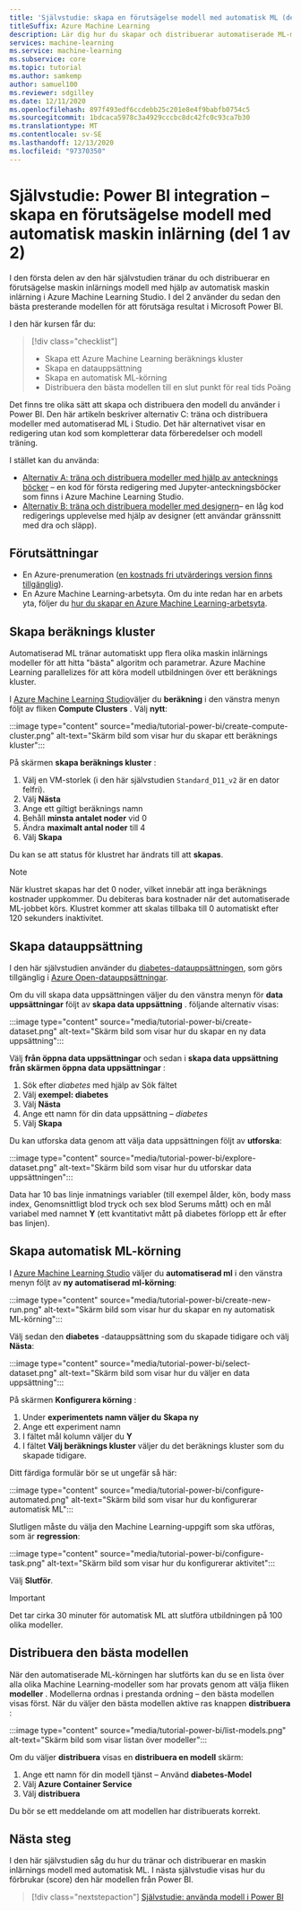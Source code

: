 ```yaml
---
title: 'Självstudie: skapa en förutsägelse modell med automatisk ML (del 1 av 2)'
titleSuffix: Azure Machine Learning
description: Lär dig hur du skapar och distribuerar automatiserade ML-modeller, så att du kan använda den bästa modellen för att förutsäga resultat i Microsoft Power BI.
services: machine-learning
ms.service: machine-learning
ms.subservice: core
ms.topic: tutorial
ms.author: samkemp
author: samuel100
ms.reviewer: sdgilley
ms.date: 12/11/2020
ms.openlocfilehash: 897f493edf6ccdebb25c201e8e4f9babfb0754c5
ms.sourcegitcommit: 1bdcaca5978c3a4929cccbc8dc42fc0c93ca7b30
ms.translationtype: MT
ms.contentlocale: sv-SE
ms.lasthandoff: 12/13/2020
ms.locfileid: "97370350"
---
```

# <a name="tutorial-power-bi-integration---create-the-predictive-model-using-automated-machine-learning-part-1-of-2"></a>Självstudie: Power BI integration – skapa en förutsägelse modell med automatisk maskin inlärning (del 1 av 2)

I den första delen av den här självstudien tränar du och distribuerar en förutsägelse maskin inlärnings modell med hjälp av automatisk maskin inlärning i Azure Machine Learning Studio.  I del 2 använder du sedan den bästa presterande modellen för att förutsäga resultat i Microsoft Power BI.

I den här kursen får du:

> [!div class="checklist"]
> * Skapa ett Azure Machine Learning beräknings kluster
> * Skapa en datauppsättning
> * Skapa en automatisk ML-körning
> * Distribuera den bästa modellen till en slut punkt för real tids Poäng


Det finns tre olika sätt att skapa och distribuera den modell du använder i Power BI.  Den här artikeln beskriver alternativ C: träna och distribuera modeller med automatiserad ML i Studio.  Det här alternativet visar en redigering utan kod som kompletterar data förberedelser och modell träning. 

I stället kan du använda:

* [Alternativ A: träna och distribuera modeller med hjälp av antecknings böcker](tutorial-power-bi-custom-model.md) – en kod för första redigering med Jupyter-anteckningsböcker som finns i Azure Machine Learning Studio.
* [Alternativ B: träna och distribuera modeller med designern](tutorial-power-bi-designer-model.md)– en låg kod redigerings upplevelse med hjälp av designer (ett användar gränssnitt med dra och släpp).

## <a name="prerequisites"></a>Förutsättningar

- En Azure-prenumeration ([en kostnads fri utvärderings version finns tillgänglig](https://aka.ms/AMLFree)). 
- En Azure Machine Learning-arbetsyta. Om du inte redan har en arbets yta, följer du [hur du skapar en Azure Machine Learning-arbetsyta](./how-to-manage-workspace.md#create-a-workspace).

## <a name="create-compute-cluster"></a>Skapa beräknings kluster

Automatiserad ML tränar automatiskt upp flera olika maskin inlärnings modeller för att hitta "bästa" algoritm och parametrar. Azure Machine Learning parallelizes för att köra modell utbildningen över ett beräknings kluster.

I [Azure Machine Learning Studio](https://ml.azure.com)väljer du **beräkning** i den vänstra menyn följt av fliken **Compute Clusters** . Välj **nytt**:

:::image type="content" source="media/tutorial-power-bi/create-compute-cluster.png" alt-text="Skärm bild som visar hur du skapar ett beräknings kluster":::

På skärmen **skapa beräknings kluster** :

1. Välj en VM-storlek (i den här självstudien `Standard_D11_v2` är en dator felfri).
1. Välj **Nästa**
1. Ange ett giltigt beräknings namn
1. Behåll **minsta antalet noder** vid 0
1. Ändra **maximalt antal noder** till 4
1. Välj **Skapa**

Du kan se att status för klustret har ändrats till att **skapas**.

>[!NOTE]
> När klustret skapas har det 0 noder, vilket innebär att inga beräknings kostnader uppkommer. Du debiteras bara kostnader när det automatiserade ML-jobbet körs. Klustret kommer att skalas tillbaka till 0 automatiskt efter 120 sekunders inaktivitet.


## <a name="create-dataset"></a>Skapa datauppsättning

I den här självstudien använder du [diabetes-datauppsättningen](https://www4.stat.ncsu.edu/~boos/var.select/diabetes.html), som görs tillgänglig i [Azure Open-datauppsättningar](https://azure.microsoft.com/services/open-datasets/).

Om du vill skapa data uppsättningen väljer du den vänstra menyn för **data uppsättningar** följt av **skapa data uppsättning** . följande alternativ visas:

:::image type="content" source="media/tutorial-power-bi/create-dataset.png" alt-text="Skärm bild som visar hur du skapar en ny data uppsättning":::

Välj **från öppna data uppsättningar** och sedan i **skapa data uppsättning från skärmen öppna data uppsättningar** :

1. Sök efter *diabetes* med hjälp av Sök fältet
1. Välj **exempel: diabetes**
1. Välj **Nästa**
1. Ange ett namn för din data uppsättning – *diabetes*
1. Välj **Skapa**

Du kan utforska data genom att välja data uppsättningen följt av **utforska**:

:::image type="content" source="media/tutorial-power-bi/explore-dataset.png" alt-text="Skärm bild som visar hur du utforskar data uppsättningen":::

Data har 10 bas linje inmatnings variabler (till exempel ålder, kön, body mass index, Genomsnittligt blod tryck och sex blod Serums mått) och en mål variabel med namnet **Y** (ett kvantitativt mått på diabetes förlopp ett år efter bas linjen).

## <a name="create-automated-ml-run"></a>Skapa automatisk ML-körning

I [Azure Machine Learning Studio](https://ml.azure.com) väljer du **automatiserad ml** i den vänstra menyn följt av **ny automatiserad ml-körning**:

:::image type="content" source="media/tutorial-power-bi/create-new-run.png" alt-text="Skärm bild som visar hur du skapar en ny automatisk ML-körning":::

Välj sedan den **diabetes** -datauppsättning som du skapade tidigare och välj **Nästa**:

:::image type="content" source="media/tutorial-power-bi/select-dataset.png" alt-text="Skärm bild som visar hur du väljer en data uppsättning":::
 
På skärmen **Konfigurera körning** :

1. Under **experimentets namn väljer du** **Skapa ny**
1. Ange ett experiment namn
1. I fältet mål kolumn väljer du **Y**
1. I fältet **Välj beräknings kluster** väljer du det beräknings kluster som du skapade tidigare. 

Ditt färdiga formulär bör se ut ungefär så här:

:::image type="content" source="media/tutorial-power-bi/configure-automated.png" alt-text="Skärm bild som visar hur du konfigurerar automatisk ML":::

Slutligen måste du välja den Machine Learning-uppgift som ska utföras, som är **regression**:

:::image type="content" source="media/tutorial-power-bi/configure-task.png" alt-text="Skärm bild som visar hur du konfigurerar aktivitet":::

Välj **Slutför**.

> [!IMPORTANT]
> Det tar cirka 30 minuter för automatisk ML att slutföra utbildningen på 100 olika modeller.

## <a name="deploy-the-best-model"></a>Distribuera den bästa modellen

När den automatiserade ML-körningen har slutförts kan du se en lista över alla olika Machine Learning-modeller som har provats genom att välja fliken **modeller** . Modellerna ordnas i prestanda ordning – den bästa modellen visas först. När du väljer den bästa modellen aktive ras knappen **distribuera** :

:::image type="content" source="media/tutorial-power-bi/list-models.png" alt-text="Skärm bild som visar listan över modeller":::

Om du väljer **distribuera** visas en **distribuera en modell** skärm:

1. Ange ett namn för din modell tjänst – Använd **diabetes-Model**
1. Välj **Azure Container Service**
1. Välj **distribuera**

Du bör se ett meddelande om att modellen har distribuerats korrekt.

## <a name="next-steps"></a>Nästa steg

I den här självstudien såg du hur du tränar och distribuerar en maskin inlärnings modell med automatisk ML. I nästa självstudie visas hur du förbrukar (score) den här modellen från Power BI.

> [!div class="nextstepaction"]
> [Självstudie: använda modell i Power BI](/power-bi/connect-data/service-aml-integrate?context=azure/machine-learning/context/ml-context)
